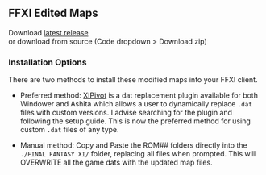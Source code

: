 ## FFXI Edited Maps

Download [latest release](https://github.com/johan-sorman/ffxi-maps/releases/latest)
<br/>or download from source (Code dropdown > Download zip)

### Installation Options

There are two methods to install these modified maps into your FFXI client.

- Preferred method: [XIPivot](https://github.com/Shirk/XIPivot) is a dat replacement plugin available for both Windower and Ashita which allows a user to dynamically replace `.dat` files with custom versions. I advise searching for the plugin and following the setup guide. This is now the preferred method for using custom `.dat` files of any type.

- Manual method: Copy and Paste the ROM## folders directly into the `./FINAL FANTASY XI/` folder, replacing all files when prompted. This will OVERWRITE all the game dats with the updated map files.
